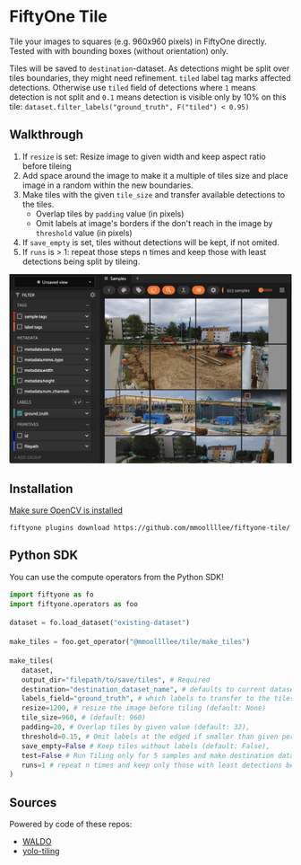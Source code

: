 # FiftyOne Tile

Tile your images to squares (e.g. 960x960 pixels) in FiftyOne directly.
Tested with with bounding boxes (without orientation) only.

Tiles will be saved to `destination`-dataset.
As detections might be split over tiles boundaries, they might need refinement.
`tiled` label tag marks affected detections.
Otherwise use `tiled` field of detections where `1` means detection is not split and `0.1` means detection is visible only by 10% on this tile:
`dataset.filter_labels("ground_truth", F("tiled") < 0.95)`

## Walkthrough
1. If `resize` is set: Resize image to given width and keep aspect ratio before tileing
2. Add space around the image to make it a multiple of tiles size and place image in a random within the new boundaries.
3. Make tiles with the given `tile_size` and transfer available detections to the tiles.
   - Overlap tiles by `padding` value (in pixels)
   - Omit labels at image's borders if the don't reach in the image by `threshold` value (in pixels)
4. If `save_empty` is set, tiles without detections will be kept, if not omited.
5. If `runs` is > 1: repeat those steps n times and keep those with least detections being split by tileing.

<img src="screenshot.png">

## Installation
[Make sure OpenCV is installed](https://docs.opencv.org/4.x/da/df6/tutorial_py_table_of_contents_setup.html)
```shell
fiftyone plugins download https://github.com/mmoollllee/fiftyone-tile/
```

## Python SDK

You can use the compute operators from the Python SDK!

```python
import fiftyone as fo
import fiftyone.operators as foo

dataset = fo.load_dataset("existing-dataset")

make_tiles = foo.get_operator("@mmoollllee/tile/make_tiles")

make_tiles(
   dataset,
   output_dir="filepath/to/save/tiles", # Required
   destination="destination_dataset_name", # defaults to current dataset name with '_tiled' suffix
   labels_field="ground_truth", # which labels to transfer to the tiles (Default: ground_truth)
   resize=1200, # resize the image before tiling (default: None)
   tile_size=960, # (default: 960)
   padding=20, # Overlap tiles by given value (default: 32),
   threshold=0.15, # Omit labels at the edged if smaller than given percentage (default: 0.15),
   save_empty=False # Keep tiles without labels (default: False),
   test=False # Run Tiling only for 5 samples and make destination dataset non-persistent,
   runs=1 # repeat n times and keep only those with least detections being split by tileing.
)
```

## Sources
Powered by code of these repos:
- [WALDO](https://github.com/stephansturges/WALDO/blob/master/playground/run_local_network_on_images_onnxruntime.py#L54)
- [yolo-tiling](https://github.com/slanj/yolo-tiling/blob/main/tile_yolo.py)
